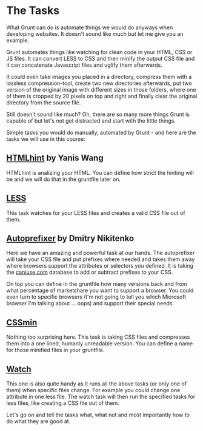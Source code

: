 # The Tasks

What Grunt can do is automate things we would do anyways when developing websites. It doesn't sound like much but let me give you an example.

Grunt automates things like watching for clean code in your HTML, CSS or JS files. It can convert LESS to CSS and then minify the output CSS file and it can concatenate Javascript files and uglify them afterwards.

It could even take images you placed in a directory, compress them with a lossless compression-tool, create two new directories afterwards, put two version of the original image with different sizes in those folders, where one of them is cropped by 20 pixels on top and right and finally clear the original directory from the source file.

Still doesn't sound like much? Oh, there are so many more things Grunt is capable of but let's not get distracted and start with the little things.

Simple tasks you would do manually, automated by Grunt - and here are the tasks we will use in this course:

## [HTMLhint](https://github.com/yaniswang/grunt-htmlhint) by Yanis Wang

HTMLhint is analizing your HTML. You can define how strict the hinting will be and we will do that in the gruntfile later on.

## [LESS](https://github.com/gruntjs/grunt-contrib-less)

This task watches for your LESS files and creates a valid CSS file out of them.

## [Autoprefixer](https://github.com/nDmitry/grunt-autoprefixer) by Dmitry Nikitenko

Here we have an amazing and powerful task at our hands. The autoprefixer will take your CSS file and put prefixes where needed and takes them away where browsers support the attributes or selectors you defined. It is taking the [caniuse.com](www.caniuse.com) database to add or subtract prefixes to your CSS.

On top you can define in the gruntfile how many versions back and from what percentage of marketshare you want to support a browser. You could even turn to specific browsers (I'm not going to tell you which Microsoft browser I'm talking about ... oops) and support their special needs.

## [CSSmin](https://github.com/gruntjs/grunt-contrib-cssmin)

Nothing too surprising here. This task is taking CSS files and compresses them into a one lined, humanly unreadable version. You can define a name for those minified files in your gruntfile.

## [Watch](https://github.com/gruntjs/grunt-contrib-watch)

This one is also quite handy as it runs all the above tasks (or only one of them) when specific files change. For example you could change one attribute in one less file. The watch task will then run the specified tasks for less files, like creating a CSS file out of them.

Let's go on and tell the tasks what, what not and most importantly how to do what they are good at.